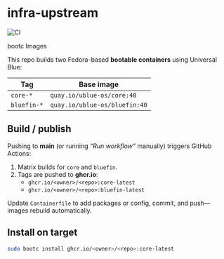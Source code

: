 # infra-upstream

![CI](https://github.com/HunterGerlach/infra-upstream/actions/workflows/build-bootc.yml/badge.svg)

bootc Images

This repo builds two Fedora-based **bootable containers** using Universal Blue:

| Tag | Base image |
|-----|------------|
| `core-*`    | `quay.io/ublue-os/core:40` |
| `bluefin-*` | `quay.io/ublue-os/bluefin:40` |

## Build / publish

Pushing to **main** (or running *“Run workflow”* manually) triggers GitHub Actions:

1. Matrix builds for `core` and `bluefin`.
2. Tags are pushed to **ghcr.io**:
   * `ghcr.io/<owner>/<repo>:core-latest`
   * `ghcr.io/<owner>/<repo>:bluefin-latest`

Update `Containerfile` to add packages or config, commit, and push—images rebuild automatically.

## Install on target

```bash
sudo bootc install ghcr.io/<owner>/<repo>:core-latest